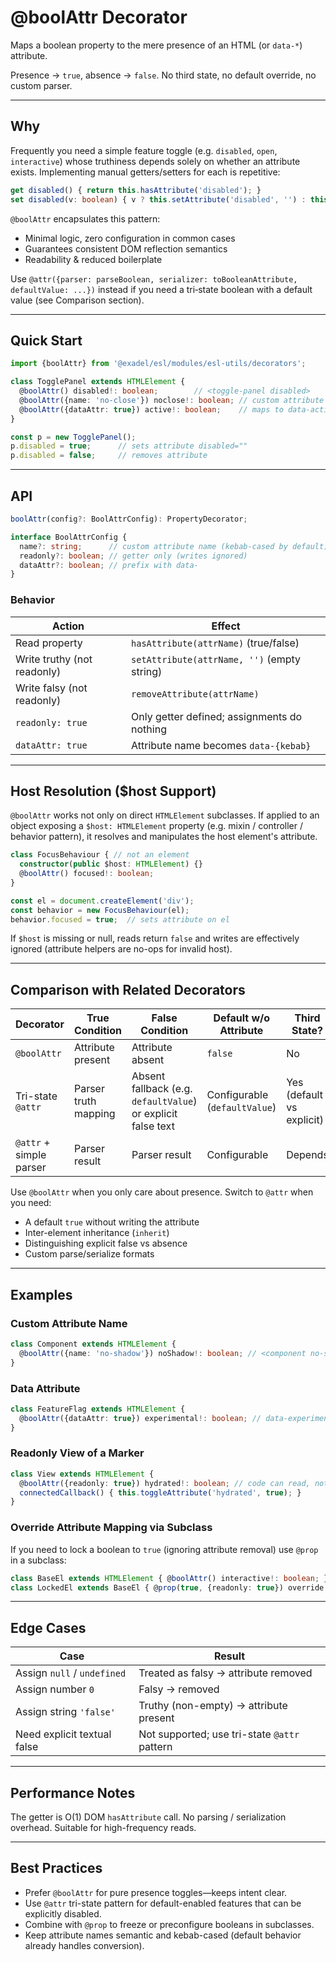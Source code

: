 # @boolAttr Decorator

Maps a boolean property to the mere presence of an HTML (or `data-*`) attribute.

Presence → `true`, absence → `false`. No third state, no default override, no custom parser.

---
## Why
Frequently you need a simple feature toggle (e.g. `disabled`, `open`, `interactive`) whose truthiness depends solely on whether an attribute exists. Implementing manual getters/setters for each is repetitive:
```ts
get disabled() { return this.hasAttribute('disabled'); }
set disabled(v: boolean) { v ? this.setAttribute('disabled', '') : this.removeAttribute('disabled'); }
```
`@boolAttr` encapsulates this pattern:
- Minimal logic, zero configuration in common cases
- Guarantees consistent DOM reflection semantics
- Readability & reduced boilerplate

Use `@attr({parser: parseBoolean, serializer: toBooleanAttribute, defaultValue: ...})` instead if you need a tri‑state boolean with a default value (see Comparison section).

---
## Quick Start
```ts
import {boolAttr} from '@exadel/esl/modules/esl-utils/decorators';

class TogglePanel extends HTMLElement {
  @boolAttr() disabled!: boolean;        // <toggle-panel disabled>
  @boolAttr({name: 'no-close'}) noclose!: boolean; // custom attribute name
  @boolAttr({dataAttr: true}) active!: boolean;    // maps to data-active
}

const p = new TogglePanel();
p.disabled = true;      // sets attribute disabled=""
p.disabled = false;     // removes attribute
```

---
## API
```ts
boolAttr(config?: BoolAttrConfig): PropertyDecorator;
```
```ts
interface BoolAttrConfig {
  name?: string;      // custom attribute name (kebab-cased by default)
  readonly?: boolean; // getter only (writes ignored)
  dataAttr?: boolean; // prefix with data-
}
```

### Behavior
| Action | Effect |
|--------|--------|
| Read property | `hasAttribute(attrName)` (true/false) |
| Write truthy (not readonly) | `setAttribute(attrName, '')` (empty string) |
| Write falsy (not readonly) | `removeAttribute(attrName)` |
| `readonly: true` | Only getter defined; assignments do nothing |
| `dataAttr: true` | Attribute name becomes `data-{kebab}` |

---
## Host Resolution ($host Support)
`@boolAttr` works not only on direct `HTMLElement` subclasses. If applied to an object exposing a `$host: HTMLElement` property (e.g. mixin / controller / behavior pattern), it resolves and manipulates the host element's attribute.

```ts
class FocusBehaviour { // not an element
  constructor(public $host: HTMLElement) {}
  @boolAttr() focused!: boolean;
}

const el = document.createElement('div');
const behavior = new FocusBehaviour(el);
behavior.focused = true;  // sets attribute on el
```
If `$host` is missing or null, reads return `false` and writes are effectively ignored (attribute helpers are no-ops for invalid host).

---
## Comparison with Related Decorators
| Decorator | True Condition | False Condition | Default w/o Attribute | Third State? | Inheritance | Custom Parse/Serialize |
|-----------|----------------|-----------------|-----------------------|--------------|-------------|-------------------------|
| `@boolAttr` | Attribute present | Attribute absent | `false` | No | No | No |
| Tri-state `@attr` | Parser truth mapping | Absent fallback (e.g. `defaultValue`) or explicit false text | Configurable (`defaultValue`) | Yes (default vs explicit) | Yes (`inherit`) | Yes |
| `@attr` + simple parser | Parser result | Parser result | Configurable | Depends | Yes | Yes |

Use `@boolAttr` when you only care about presence. Switch to `@attr` when you need:
- A default `true` without writing the attribute
- Inter-element inheritance (`inherit`)
- Distinguishing explicit false vs absence
- Custom parse/serialize formats

---
## Examples
### Custom Attribute Name
```ts
class Component extends HTMLElement {
  @boolAttr({name: 'no-shadow'}) noShadow!: boolean; // <component no-shadow>
}
```

### Data Attribute
```ts
class FeatureFlag extends HTMLElement {
  @boolAttr({dataAttr: true}) experimental!: boolean; // data-experimental
}
```

### Readonly View of a Marker
```ts
class View extends HTMLElement {
  @boolAttr({readonly: true}) hydrated!: boolean; // code can read, not set
  connectedCallback() { this.toggleAttribute('hydrated', true); }
}
```

### Override Attribute Mapping via Subclass
If you need to lock a boolean to `true` (ignoring attribute removal) use `@prop` in a subclass:
```ts
class BaseEl extends HTMLElement { @boolAttr() interactive!: boolean; }
class LockedEl extends BaseEl { @prop(true, {readonly: true}) override interactive!: boolean; }
```

---
## Edge Cases
| Case | Result |
|------|--------|
| Assign `null` / `undefined` | Treated as falsy -> attribute removed |
| Assign number `0` | Falsy -> removed |
| Assign string `'false'` | Truthy (non-empty) -> attribute present |
| Need explicit textual false | Not supported; use tri-state `@attr` pattern |

---
## Performance Notes
The getter is O(1) DOM `hasAttribute` call. No parsing / serialization overhead. Suitable for high-frequency reads.

---
## Best Practices
- Prefer `@boolAttr` for pure presence toggles—keeps intent clear.
- Use `@attr` tri-state pattern for default-enabled features that can be explicitly disabled.
- Combine with `@prop` to freeze or preconfigure booleans in subclasses.
- Keep attribute names semantic and kebab-cased (default behavior already handles conversion).
